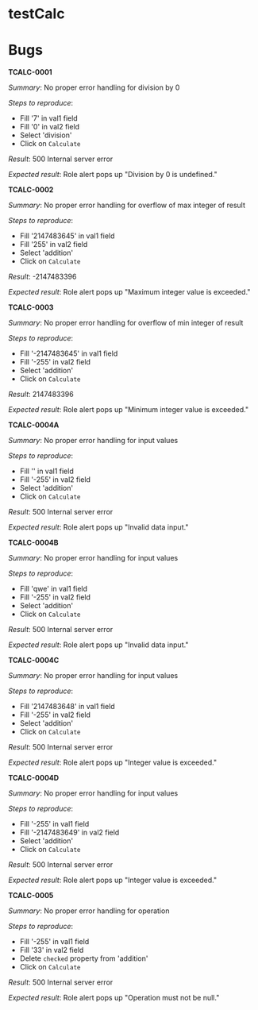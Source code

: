 # testCalc
Bugs
=============================

**TCALC-0001**

*Summary*: No proper error handling for division by 0

*Steps to reproduce*:
- Fill '7' in val1 field
- Fill '0' in val2 field
- Select 'division'
- Click on `Calculate`

*Result*: 500 Internal server error

*Expected result*: Role alert pops up "Division by 0 is undefined."

**TCALC-0002**

*Summary*: No proper error handling for overflow of max integer of result

*Steps to reproduce*:
- Fill '2147483645' in val1 field
- Fill '255' in val2 field
- Select 'addition'
- Click on `Calculate`

*Result*: -2147483396

*Expected result*: Role alert pops up "Maximum integer value is exceeded."

**TCALC-0003**

*Summary*: No proper error handling for overflow of min integer of result

*Steps to reproduce*:
- Fill '-2147483645' in val1 field
- Fill '-255' in val2 field
- Select 'addition'
- Click on `Calculate`

*Result*: 2147483396

*Expected result*: Role alert pops up "Minimum integer value is exceeded."

**TCALC-0004A**

*Summary*: No proper error handling for input values

*Steps to reproduce*:
- Fill '' in val1 field
- Fill '-255' in val2 field
- Select 'addition'
- Click on `Calculate`

*Result*: 500 Internal server error

*Expected result*: Role alert pops up "Invalid data input."

**TCALC-0004B**

*Summary*: No proper error handling for input values

*Steps to reproduce*:
- Fill 'qwe' in val1 field
- Fill '-255' in val2 field
- Select 'addition'
- Click on `Calculate`

*Result*: 500 Internal server error

*Expected result*: Role alert pops up "Invalid data input."

**TCALC-0004C**

*Summary*: No proper error handling for input values

*Steps to reproduce*:
- Fill '2147483648' in val1 field
- Fill '-255' in val2 field
- Select 'addition'
- Click on `Calculate`

*Result*: 500 Internal server error

*Expected result*: Role alert pops up "Integer value is exceeded."

**TCALC-0004D**

*Summary*: No proper error handling for input values

*Steps to reproduce*:
- Fill '-255' in val1 field
- Fill '-2147483649' in val2 field
- Select 'addition'
- Click on `Calculate`

*Result*: 500 Internal server error

*Expected result*: Role alert pops up "Integer value is exceeded."

**TCALC-0005**

*Summary*: No proper error handling for operation

*Steps to reproduce*:
- Fill '-255' in val1 field
- Fill '33' in val2 field
- Delete `checked` property from 'addition'
- Click on `Calculate`

*Result*: 500 Internal server error

*Expected result*: Role alert pops up "Operation must not be null."